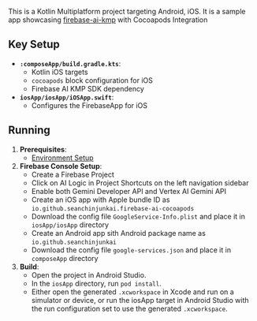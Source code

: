 This is a Kotlin Multiplatform project targeting Android, iOS. It is a sample app showcasing [firebase-ai-kmp](https://github.com/SeanChinJunKai/firebase-ai-kmp) with Cocoapods Integration

## Key Setup
* **`:composeApp/build.gradle.kts`**:
    * Kotlin iOS targets
    * `cocoapods` block configuration for iOS
    * Firebase AI KMP SDK dependency
* **`iosApp/iosApp/iOSApp.swift`**:
    * Configures the FirebaseApp for iOS

## Running

1.  **Prerequisites**: 
    * [Environment Setup](https://www.jetbrains.com/help/kotlin-multiplatform-dev/quickstart.html#set-up-the-environment)
2.  **Firebase Console Setup**:
    * Create a Firebase Project
    * Click on AI Logic in Project Shortcuts on the left navigation sidebar
    * Enable both Gemini Developer API and Vertex AI Gemini API
    * Create an iOS app with Apple bundle ID as `io.github.seanchinjunkai.firebase-ai-cocoapods`
    * Download the config file `GoogleService-Info.plist` and place it in `iosApp/iosApp` directory
    * Create an Android app sith Android package name as `io.github.seanchinjunkai`
    * Download the config file `google-services.json` and place it in `composeApp` directory
4.  **Build**:
    * Open the project in Android Studio.
    * In the `iosApp` directory, run `pod install`.
    * Either open the generated `.xcworkspace` in Xcode and run on a simulator or device, or run the iosApp target in Android Studio with the run configuration set to use the generated `.xcworkspace`.
